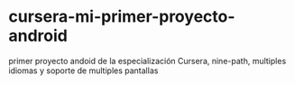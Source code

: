 # cursera-mi-primer-proyecto-android
primer proyecto andoid de la especialización Cursera, nine-path, multiples idiomas y soporte de multiples pantallas
